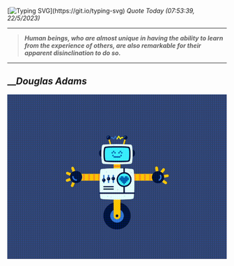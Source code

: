 [![Typing SVG](https://readme-typing-svg.herokuapp.com?font=Press+Start+2P&color=C2F784&size=35&width=900&height=100&lines=Hello+World%2C+I'm+Hung+!)](https://git.io/typing-svg) 
_Quote Today (07:53:39, 22/5/2023)_
___
>**_Human beings, who are almost unique in having the ability to learn from the experience of others, are also remarkable for their apparent disinclination to do so._**
___

## __**_Douglas Adams_**

![RobotDance](src/assets/images/robot-dancing-dribble.gif?style=center)
